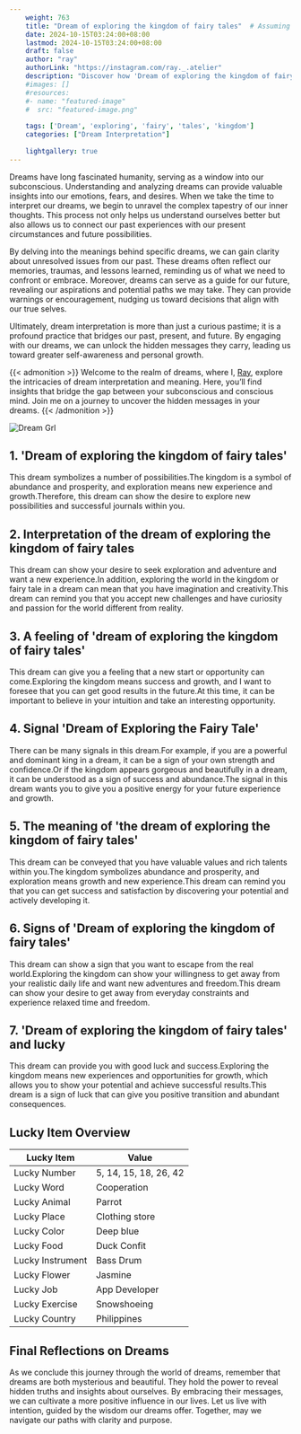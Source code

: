 ```yaml
---
    weight: 763
    title: "Dream of exploring the kingdom of fairy tales"  # Assuming 'title' column exists
    date: 2024-10-15T03:24:00+08:00
    lastmod: 2024-10-15T03:24:00+08:00
    draft: false
    author: "ray"
    authorLink: "https://instagram.com/ray._.atelier"
    description: "Discover how 'Dream of exploring the kingdom of fairy tales' can interpret your future and uncover its significant meanings in your life."
    #images: []
    #resources:
    #- name: "featured-image"
    #  src: "featured-image.png"
    
    tags: ['Dream', 'exploring', 'fairy', 'tales', 'kingdom']
    categories: ["Dream Interpretation"]
    
    lightgallery: true
---
```

    
Dreams have long fascinated humanity, serving as a window into our subconscious. Understanding and analyzing dreams can provide valuable insights into our emotions, fears, and desires. When we take the time to interpret our dreams, we begin to unravel the complex tapestry of our inner thoughts. This process not only helps us understand ourselves better but also allows us to connect our past experiences with our present circumstances and future possibilities.

By delving into the meanings behind specific dreams, we can gain clarity about unresolved issues from our past. These dreams often reflect our memories, traumas, and lessons learned, reminding us of what we need to confront or embrace. Moreover, dreams can serve as a guide for our future, revealing our aspirations and potential paths we may take. They can provide warnings or encouragement, nudging us toward decisions that align with our true selves.

Ultimately, dream interpretation is more than just a curious pastime; it is a profound practice that bridges our past, present, and future. By engaging with our dreams, we can unlock the hidden messages they carry, leading us toward greater self-awareness and personal growth.

{{< admonition >}}
Welcome to the realm of dreams, where I, [Ray](https://instagram.com/ray._.atelier), explore the intricacies of dream interpretation and meaning. Here, you’ll find insights that bridge the gap between your subconscious and conscious mind. Join me on a journey to uncover the hidden messages in your dreams.
{{< /admonition >}}

![Dream Grl](https://cdn.pixabay.com/photo/2017/11/02/03/35/gothic-2910057_1280.jpg "Dream Grl")

## 1. 'Dream of exploring the kingdom of fairy tales'
This dream symbolizes a number of possibilities.The kingdom is a symbol of abundance and prosperity, and exploration means new experience and growth.Therefore, this dream can show the desire to explore new possibilities and successful journals within you.

## 2. Interpretation of the dream of exploring the kingdom of fairy tales
This dream can show your desire to seek exploration and adventure and want a new experience.In addition, exploring the world in the kingdom or fairy tale in a dream can mean that you have imagination and creativity.This dream can remind you that you accept new challenges and have curiosity and passion for the world different from reality.

## 3. A feeling of 'dream of exploring the kingdom of fairy tales'
This dream can give you a feeling that a new start or opportunity can come.Exploring the kingdom means success and growth, and I want to foresee that you can get good results in the future.At this time, it can be important to believe in your intuition and take an interesting opportunity.

## 4. Signal 'Dream of Exploring the Fairy Tale'
There can be many signals in this dream.For example, if you are a powerful and dominant king in a dream, it can be a sign of your own strength and confidence.Or if the kingdom appears gorgeous and beautifully in a dream, it can be understood as a sign of success and abundance.The signal in this dream wants you to give you a positive energy for your future experience and growth.

## 5. The meaning of 'the dream of exploring the kingdom of fairy tales'
This dream can be conveyed that you have valuable values and rich talents within you.The kingdom symbolizes abundance and prosperity, and exploration means growth and new experience.This dream can remind you that you can get success and satisfaction by discovering your potential and actively developing it.

## 6. Signs of 'Dream of exploring the kingdom of fairy tales'
This dream can show a sign that you want to escape from the real world.Exploring the kingdom can show your willingness to get away from your realistic daily life and want new adventures and freedom.This dream can show your desire to get away from everyday constraints and experience relaxed time and freedom.

## 7. 'Dream of exploring the kingdom of fairy tales' and lucky
This dream can provide you with good luck and success.Exploring the kingdom means new experiences and opportunities for growth, which allows you to show your potential and achieve successful results.This dream is a sign of luck that can give you positive transition and abundant consequences.

## Lucky Item Overview
| Lucky Item          | Value              |
|---------------|--------------------|
| Lucky Number        | 5, 14, 15, 18, 26, 42  |
| Lucky Word          | Cooperation |
| Lucky Animal        | Parrot |
| Lucky Place         | Clothing store     |
| Lucky Color         | Deep blue     |
| Lucky Food          | Duck Confit      |
| Lucky Instrument    | Bass Drum |
| Lucky Flower        | Jasmine    |
| Lucky Job           | App Developer       |
| Lucky Exercise      | Snowshoeing  |
| Lucky Country       | Philippines    |


##  Final Reflections on Dreams

As we conclude this journey through the world of dreams, remember that dreams are both mysterious and beautiful. They hold the power to reveal hidden truths and insights about ourselves. By embracing their messages, we can cultivate a more positive influence in our lives. Let us live with intention, guided by the wisdom our dreams offer. Together, may we navigate our paths with clarity and purpose.
